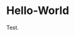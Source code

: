 # Hello-World
Test. 

<main>
  <body>
  <h1 style="background-color:Blue;>I was told to write something here to prove I was here</h1>
    <h2>I hope this is sufficent</h2>
  </body>
  </main>
